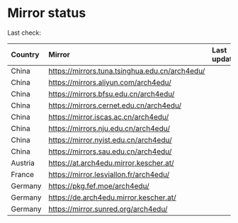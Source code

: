 <script src="./time.js"></script>
# Mirror status
Last check: <script type="text/javascript">localize(1724267857.258575);</script>

|Country|Mirror|Last update|
|:------|:-----|:----------|
|China|https://mirrors.tuna.tsinghua.edu.cn/arch4edu/|<script type="text/javascript">localize(1724222360);</script>|
|China|https://mirrors.aliyun.com/arch4edu/|<script type="text/javascript">localize(1724222360);</script>|
|China|https://mirrors.bfsu.edu.cn/arch4edu/|<script type="text/javascript">localize(1724222360);</script>|
|China|https://mirrors.cernet.edu.cn/arch4edu/|<script type="text/javascript">localize(1724222360);</script>|
|China|https://mirror.iscas.ac.cn/arch4edu/|<script type="text/javascript">localize(1724222360);</script>|
|China|https://mirrors.nju.edu.cn/arch4edu/|<script type="text/javascript">localize(1724179006);</script>|
|China|https://mirror.nyist.edu.cn/arch4edu/|<script type="text/javascript">localize(1724222360);</script>|
|China|https://mirrors.sau.edu.cn/arch4edu/|<script type="text/javascript">localize(1724222360);</script>|
|Austria|https://at.arch4edu.mirror.kescher.at/|<script type="text/javascript">localize(1724222360);</script>|
|France|https://mirror.lesviallon.fr/arch4edu/|<script type="text/javascript">localize(1724222360);</script>|
|Germany|https://pkg.fef.moe/arch4edu/|<script type="text/javascript">localize(1724222360);</script>|
|Germany|https://de.arch4edu.mirror.kescher.at/|<script type="text/javascript">localize(1724222360);</script>|
|Germany|https://mirror.sunred.org/arch4edu/|<script type="text/javascript">localize(1724222360);</script>|

<script src="./tablefilter/tablefilter.js"></script>
<script src="./table.js"></script>